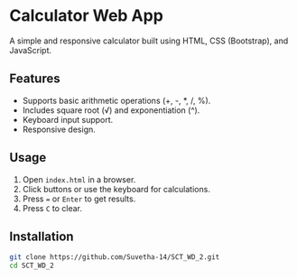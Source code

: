 # Calculator Web App
A simple and responsive calculator built using HTML, CSS (Bootstrap), and JavaScript.
## Features
- Supports basic arithmetic operations (+, -, *, /, %).
- Includes square root (√) and exponentiation (^).
- Keyboard input support.
- Responsive design.
## Usage
1. Open `index.html` in a browser.
2. Click buttons or use the keyboard for calculations.
3. Press `=` or `Enter` to get results.
4. Press `C` to clear.
## Installation
```bash
git clone https://github.com/Suvetha-14/SCT_WD_2.git
cd SCT_WD_2

